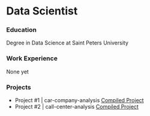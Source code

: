 # Data Scientist

### Education
Degree in Data Science at Saint Peters University

### Work Experience 
None yet

### Projects
- Project #1 | car-company-analysis
[Compiled Project](files/projects/call_center_analysis.pdf)
- Project #2 | call-center-analysis
[Compiled Project]()
